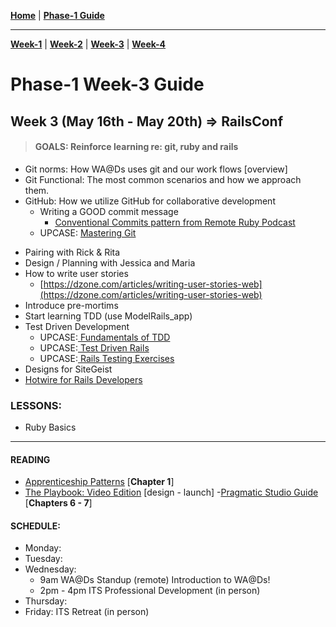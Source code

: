 **[Home](../README.md)** | **[Phase-1 Guide](../README.md)**
___
**[Week-1](../week-1/README.md)** | **[Week-2](../week-2/README.md)** | **[Week-3](../week-3/README.md)** | **[Week-4](../week-4/README.md)**
# Phase-1 Week-3 Guide
## Week 3 (May 16th - May 20th) => **RailsConf**

> #### GOALS: Reinforce learning re: git, ruby and rails

  - Git norms: How WA@Ds uses git and our work flows [overview]
  - Git Functional: The most common scenarios and how we approach them.
  - GitHub: How we utilize GitHub for collaborative development
    - Writing a GOOD commit message
      -  [Conventional Commits pattern from Remote Ruby Podcast](https://remoteruby.transistor.fm/175)
    - UPCASE: [Mastering Git](https://thoughtbot.com/upcase/videos/git-object-model)

* Pairing with Rick & Rita
* Design / Planning with Jessica and Maria
* How to write user stories
  * [https://dzone.com/articles/writing-user-stories-web](https://dzone.com/articles/writing-user-stories-web)
* Introduce pre-mortims
* Start learning TDD (use ModelRails_app)
* Test Driven Development
    * UPCASE:[ Fundamentals of TDD](https://thoughtbot.com/upcase/fundamentals-of-tdd)
    * UPCASE:[ Test Driven Rails](https://thoughtbot.com/upcase/test-driven-rails)
    * UPCASE:[ Rails Testing Exercises](https://thoughtbot.com/upcase/rails-testing-exercises)
* Designs for SiteGeist
* [Hotwire for Rails Developers](https://pragmaticstudio.com/hotwire-rails)

### LESSONS:
- Ruby Basics
___

#### READING
- [Apprenticeship Patterns](https://www.oreilly.com/library/view/apprenticeship-patterns/9780596806842/ch01.html) [**Chapter 1**]
- [The Playbook: Video Edition](https://thoughtbot.com/upcase/the-playbook-video-edition) [design - launch]
-[Pragmatic Studio Guide](https://pragprog.com/titles/rails7/agile-web-development-with-rails-7/) [**Chapters 6 - 7**]


#### SCHEDULE: 
- Monday: 
- Tuesday: 
- Wednesday: 
  - 9am WA@Ds Standup (remote) Introduction to WA@Ds!
  - 2pm - 4pm ITS Professional Development (in person)
- Thursday: 
- Friday: ITS Retreat (in person)
